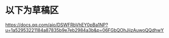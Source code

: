 # 

# 以下为草稿区

https://docs.qq.com/aio/DSWFRbVhEY0pBa1NP?u=1a52953221184a87835b9e7eb2984a3b&p=06FGbQOhJiizAuwoQQdhwY
